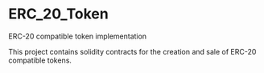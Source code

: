 # ERC_20_Token
ERC-20 compatible token implementation

This project contains solidity contracts for the creation and sale of ERC-20 compatible tokens.

